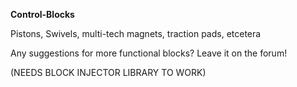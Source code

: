 **Control-Blocks**

Pistons, Swivels, multi-tech magnets, traction pads, etcetera

Any suggestions for more functional blocks? Leave it on the forum!

(NEEDS BLOCK INJECTOR LIBRARY TO WORK)
